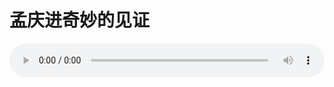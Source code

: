 # 孟庆进奇妙的见证

<audio style="width: 100%;" preload="false" controls controlslist="nodownload"><source src="//cdn.simai.ml/audio/mp3/old/12290.mp3" type="audio/mpeg">Your browser does not support the audio element.</audio>


